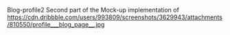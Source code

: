 Blog-profile2
Second part of the Mock-up implementation of https://cdn.dribbble.com/users/993809/screenshots/3629943/attachments/810550/profile___blog_page__.jpg
